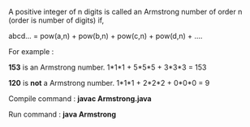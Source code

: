 A positive integer of n digits is called an Armstrong number of order n (order is number of digits) if,

abcd... = pow(a,n) + pow(b,n) + pow(c,n) + pow(d,n) + ....

For example :

**153** is an Armstrong number. 1\*1\*1 + 5\*5\*5 + 3\*3\*3 = 153

**120** is **not** a Armstrong number. 1\*1\*1 + 2\*2\*2 + 0\*0\*0 = 9

Compile command : **javac Armstrong.java**

Run command : **java Armstrong**
